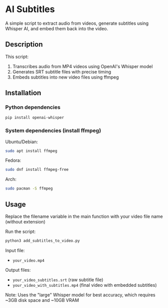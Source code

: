 # AI Subtitles

A simple script to extract audio from videos, generate subtitles using Whisper AI, and embed them back into the video.

## Description

This script:

1. Transcribes audio from MP4 videos using OpenAI's Whisper model
2. Generates SRT subtitle files with precise timing
3. Embeds subtitles into new video files using ffmpeg

## Installation

### Python dependencies

```bash
pip install openai-whisper
```

### System dependencies (install ffmpeg)
Ubuntu/Debian:
```bash
sudo apt install ffmpeg
```

Fedora:
```bash
sudo dnf install ffmpeg-free
```

Arch:
```bash
sudo pacman -S ffmpeg
```

## Usage
Replace the filename variable in the main function with your video file name (without extension)

Run the script:
```bash
python3 add_subtitles_to_video.py
```

Input file:

- `your_video.mp4`

Output files:

- `your_video_subtitles.srt` (raw subtitle file)
- `your_video_with_subtitles.mp4` (final video with embedded subtitles)

Note: Uses the "large" Whisper model for best accuracy, which requires ~3GB disk space and ~10GB VRAM
